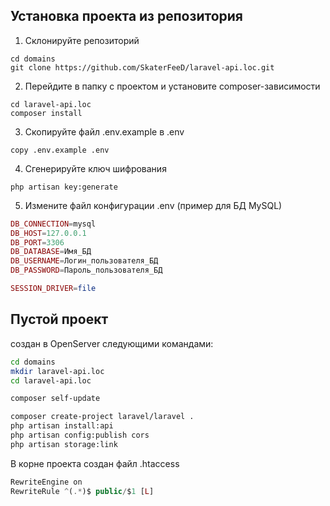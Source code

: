 ## Установка проекта из репозитория
1. Склонируйте репозиторий
```shell
cd domains
git clone https://github.com/SkaterFeeD/laravel-api.loc.git
```
2. Перейдите в папку с проектом и установите composer-зависимости
```shell
cd laravel-api.loc
composer install
```
3. Скопируйте файл .env.example в .env
```shell
copy .env.example .env
```
4. Сгенерируйте ключ шифрования
```shell
php artisan key:generate
```
5. Измените файл конфигурации .env (пример для БД MySQL)
```php
DB_CONNECTION=mysql
DB_HOST=127.0.0.1
DB_PORT=3306
DB_DATABASE=Имя_БД
DB_USERNAME=Логин_пользователя_БД
DB_PASSWORD=Пароль_пользователя_БД

SESSION_DRIVER=file
```

## Пустой проект
создан в OpenServer следующими командами:
```sh
cd domains
mkdir laravel-api.loc
cd laravel-api.loc

composer self-update

composer create-project laravel/laravel .
php artisan install:api
php artisan config:publish cors
php artisan storage:link
```
В корне проекта создан файл .htaccess
```php
RewriteEngine on
RewriteRule ^(.*)$ public/$1 [L]
```
